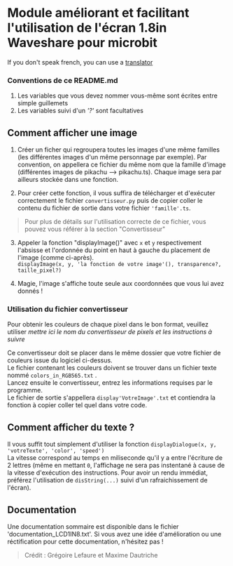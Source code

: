 # Module améliorant et facilitant l'utilisation de l'écran 1.8in Waveshare pour microbit #

If you don't speak french, you can use a [translator](https://translate.google.com/?hl=en)

### Conventions de ce README.md ###

1. Les variables que vous devez nommer vous-même sont écrites entre simple guillemets
2. Les variables suivi d'un _'?'_ sont facultatives

## Comment afficher une image ##

1. Créer un ficher qui regroupera toutes les images d'une même familles (les différentes images d'un même personnage par exemple). Par convention, on appellera ce fichier du même nom que la famille d'image (différentes images de pikachu --> pikachu.ts). Chaque image sera par ailleurs stockée dans une fonction.

2. Pour créer cette fonction, il vous suffira de télécharger et d'exécuter correctement le fichier `convertisseur.py` puis de copier coller le contenu du fichier de sortie dans votre fichier `'famille'.ts`.
> Pour plus de détails sur l'utilisation correcte de ce fichier, vous pouvez vous référer à la section "Convertisseur"

3. Appeler la fonction "displayImage()" avec `x` et `y` respectivement l'absisse et l'ordonnée du point en haut à gauche du placement de l'image (comme ci-après).    
`displayImage(x, y, 'la fonction de votre image'(), transparence?, taille_pixel?)`

4. Magie, l'image s'affiche toute seule aux coordonnées que vous lui avez donnés !

### Utilisation du fichier convertisseur ###

Pour obtenir les couleurs de chaque pixel dans le bon format, veuillez utiliser _mettre ici le nom du convertisseur de pixels et les instructions à suivre_

Ce convertisseur doit se placer dans le même dossier que votre fichier de couleurs issue du logiciel ci-dessus.    
Le fichier contenant les couleurs doivent se trouver dans un fichier texte nommé `colors_in_RGB565.txt` .     
Lancez ensuite le convertisseur, entrez les informations requises par le programme.        
Le fichier de sortie s'appellera `display'VotreImage'.txt` et contiendra la fonction à copier coller tel quel dans votre code.     

## Comment afficher du texte ? ##

Il vous suffit tout simplement d'utiliser la fonction `displayDialogue(x, y, 'votreTexte', 'color', 'speed')`     
La vitesse correspond au temps en miliseconde qu'il y a entre l'écriture de 2 lettres (même en mettant `0`, l'affichage ne sera pas instentané à cause de la vitesse d'exécution des instructions. Pour avoir un rendu immédiat, préférez l'utilisation de `disString(...)` suivi d'un rafraichissement de l'écran).


## Documentation ##

Une documentation sommaire est disponible dans le fichier 'documentation_LCD1IN8.txt'. Si vous avez une idée d'amélioration ou une réctification pour cette documentation, n'hésitez pas !


> Crédit : Grégoire Lefaure et Maxime Dautriche
